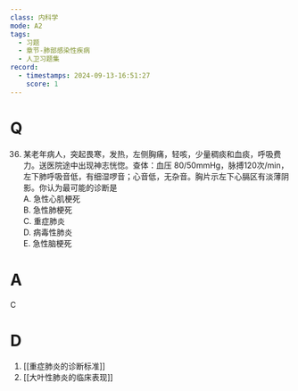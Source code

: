 ```yaml
---
class: 内科学
mode: A2
tags:
  - 习题
  - 章节-肺部感染性疾病
  - 人卫习题集
record:
  - timestamps: 2024-09-13-16:51:27
    score: 1
---
```


# Q
36. 某老年病人，突起畏寒，发热，左侧胸痛，轻咳，少量稠痰和血痰，呼吸费力。送医院途中出现神志恍惚。查体：血压 80/50mmHg，脉搏120次/min，左下肺呼吸音低，有细湿啰音；心音低，无杂音。胸片示左下心膈区有淡薄阴影。你认为最可能的诊断是  
A. 急性心肌梗死  
B. 急性肺梗死  
C. 重症肺炎  
D. 病毒性肺炎  
E. 急性脑梗死
# A
C
# D
1. [[重症肺炎的诊断标准]]
2. [[大叶性肺炎的临床表现]]
